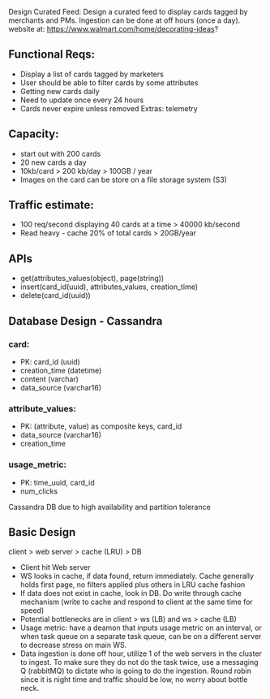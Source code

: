 Design Curated Feed: Design a curated feed to display cards tagged by merchants and PMs. Ingestion can be done at off hours (once a day).
website at: https://www.walmart.com/home/decorating-ideas?

## Functional Reqs:
- Display a list of cards tagged by marketers
- User should be able to filter cards by some attributes
- Getting new cards daily
- Need to update once every 24 hours
- Cards never expire unless removed
Extras: telemetry

## Capacity:
- start out with 200 cards
- 20 new cards a day
- 10kb/card > 200 kb/day > 100GB / year
- Images on the card can be store on a file storage system (S3)

## Traffic estimate:
- 100 req/second displaying 40 cards at a time > 40000 kb/second
- Read heavy - cache 20% of total cards > 20GB/year 

## APIs
- get(attributes_values(object), page(string))
- insert(card_id(uuid), attributes_values, creation_time)
- delete(card_id(uuid))

## Database Design - Cassandra
### card:
- PK: card_id (uuid)
- creation_time (datetime)
- content (varchar)
- data_source (varchar16)

### attribute_values:
- PK: (attribute, value) as composite keys, card_id
- data_source (varchar16)
- creation_time

### usage_metric:
- PK: time_uuid, card_id
- num_clicks

Cassandra DB due to high availability and partition tolerance

## Basic Design
client > web server > cache (LRU) > DB

- Client hit Web server
- WS looks in cache, if data found, return immediately. Cache generally holds first page, no filters applied plus others in LRU cache fashion
- If data does not exist in cache, look in DB. Do write through cache mechanism (write to cache and respond to client at the same time for speed)
- Potential bottlenecks are in client > ws (LB) and ws > cache (LB)
- Usage metric: have a deamon that inputs usage metric on an interval, or when task queue on a separate task queue, can be on a different server to decrease stress on main WS.
- Data ingestion is done off hour, utilize 1 of the web servers in the cluster to ingest. To make sure they do not do the task twice, use a messaging Q (rabbitMQ) to dictate who is going to do the ingestion. Round robin since it is night time and traffic should be low, no worry about bottle neck.
